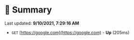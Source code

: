 # 📖 Summary
Last updated: **9/10/2021, 7:29:16 AM**

- `GET` [https://google.com](https://google.com) - **Up** (205ms)
